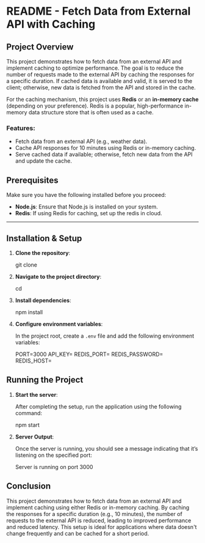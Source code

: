 # README - Fetch Data from External API with Caching

## Project Overview

This project demonstrates how to fetch data from an external API and implement caching to optimize performance. The goal is to reduce the number of requests made to the external API by caching the responses for a specific duration. If cached data is available and valid, it is served to the client; otherwise, new data is fetched from the API and stored in the cache.

For the caching mechanism, this project uses **Redis** or an **in-memory cache** (depending on your preference). Redis is a popular, high-performance in-memory data structure store that is often used as a cache.

### Features:

- Fetch data from an external API (e.g., weather data).
- Cache API responses for 10 minutes using Redis or in-memory caching.
- Serve cached data if available; otherwise, fetch new data from the API and update the cache.

## Prerequisites

Make sure you have the following installed before you proceed:

- **Node.js**: Ensure that Node.js is installed on your system.
- **Redis**: If using Redis for caching, set up the redis in cloud.

---

## Installation & Setup

1. **Clone the repository**:

   git clone <repository-url>

2. **Navigate to the project directory**:

   cd <project-directory>

3. **Install dependencies**:

   npm install

4) **Configure environment variables**:

   In the project root, create a `.env` file and add the following environment variables:

   PORT=3000
   API_KEY= <enter your wether api key>
   REDIS_PORT= <enter redis port>
   REDIS_PASSWORD= <enter redis password>
   REDIS_HOST= <enter redis host>

## Running the Project

1. **Start the server**:

   After completing the setup, run the application using the following command:

   npm start

2. **Server Output**:

   Once the server is running, you should see a message indicating that it’s listening on the specified port:

   Server is running on port 3000

## Conclusion

This project demonstrates how to fetch data from an external API and implement caching using either Redis or in-memory caching. By caching the responses for a specific duration (e.g., 10 minutes), the number of requests to the external API is reduced, leading to improved performance and reduced latency. This setup is ideal for applications where data doesn't change frequently and can be cached for a short period.
